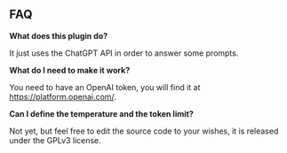 ## FAQ

__What does this plugin do?__

It just uses the ChatGPT API in order to answer some prompts.

__What do I need to make it work?__

You need to have an OpenAI token, you will find it at https://platform.openai.com/.

__Can I define the temperature and the token limit?__

Not yet, but feel free to edit the source code to your wishes, it is released under the GPLv3 license.